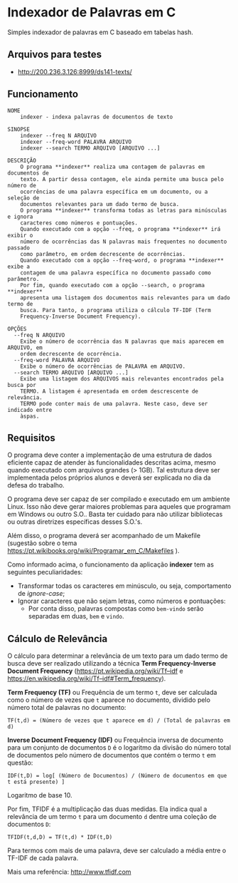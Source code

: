 # Indexador de Palavras em C

Simples indexador de palavras em C baseado em tabelas hash.

## Arquivos para testes

* http://200.236.3.126:8999/ds141-texts/

## Funcionamento

```
NOME
    indexer - indexa palavras de documentos de texto

SINOPSE
    indexer --freq N ARQUIVO
    indexer --freq-word PALAVRA ARQUIVO
    indexer --search TERMO ARQUIVO [ARQUIVO ...]

DESCRIÇÃO
    O programa **indexer** realiza uma contagem de palavras em documentos de 
    texto. A partir dessa contagem, ele ainda permite uma busca pelo número de 
    ocorrências de uma palavra específica em um documento, ou a seleção de 
    documentos relevantes para um dado termo de busca.
    O programa **indexer** transforma todas as letras para minúsculas e ignora
    caracteres como números e pontuações.
    Quando executado com a opção --freq, o programa **indexer** irá exibir o 
    número de ocorrências das N palavras mais frequentes no documento passado 
    como parâmetro, em ordem decrescente de ocorrências.
    Quando executado com a opção --freq-word, o programa **indexer** exibe a 
    contagem de uma palavra específica no documento passado como parâmetro.
    Por fim, quando executado com a opção --search, o programa **indexer** 
    apresenta uma listagem dos documentos mais relevantes para um dado termo de 
    busca. Para tanto, o programa utiliza o cálculo TF-IDF (Term 
    Frequency-Inverse Document Frequency).

OPÇÕES
  --freq N ARQUIVO
    Exibe o número de ocorrência das N palavras que mais aparecem em ARQUIVO, em
    ordem decrescente de ocorrência.
  --freq-word PALAVRA ARQUIVO
    Exibe o número de ocorrências de PALAVRA em ARQUIVO. 
  --search TERMO ARQUIVO [ARQUIVO ...]
    Exibe uma listagem dos ARQUIVOS mais relevantes encontrados pela busca por 
    TERMO. A listagem é apresentada em ordem descrescente de relevância. 
    TERMO pode conter mais de uma palavra. Neste caso, deve ser indicado entre 
    àspas.
```

## Requisitos

O programa deve conter a implementação de uma estrutura de dados eficiente capaz de atender às funcionalidades descritas
acima, mesmo quando executado com arquivos grandes (> 1GB). Tal estrutura deve ser implementada pelos próprios alunos e
deverá ser explicada no dia da defesa do trabalho.

O programa deve ser capaz de ser compilado e executado em um ambiente Linux. Isso não deve gerar maiores problemas para
aqueles que programam em Windows ou outro S.O.. Basta ter cuidado para não utilizar bibliotecas ou outras diretrizes
específicas desses S.O.'s.

Além disso, o programa deverá ser acompanhado de um Makefile (sugestão sobre o
tema https://pt.wikibooks.org/wiki/Programar_em_C/Makefiles ).

Como informado acima, o funcionamento da aplicação **indexer** tem as seguintes peculiaridades:

- Transformar todas os caracteres em minúsculo, ou seja, comportamento de *ignore-case*;
- Ignorar caracteres que não sejam letras, como números e pontuações:
    - Por conta disso, palavras compostas como `bem-vindo` serão separadas em duas, `bem` e `vindo`.

## Cálculo de Relevância

O cálculo para determinar a relevância de um texto para um dado termo de busca deve ser realizado utilizando a
técnica **Term Frequency-Inverse Document Frequency** (https://pt.wikipedia.org/wiki/Tf–idf
e https://en.wikipedia.org/wiki/Tf–idf#Term_frequency).

**Term Frequency (TF)** ou Frequência de um termo `t`, deve ser calculada como o número de vezes que `t` aparece no
documento, dividido pelo número total de palavras no documento:

```
TF(t,d) = (Número de vezes que t aparece em d) / (Total de palavras em d)
```

**Inverse Document Frequency (IDF)** ou Frequência inversa de documento para um conjunto de documentos `D` é o logaritmo
da divisão do número total de documentos pelo número de documentos que contém o termo `t` em questão:

```
IDF(t,D) = log[ (Número de Documentos) / (Número de documentos em que t está presente) ]
```

Logaritmo de base 10.

Por fim, TFIDF é a multiplicação das duas medidas. Ela indica qual a relevância de um termo `t` para um documento `d`
dentre uma coleção de documentos `D`:

```
TFIDF(t,d,D) = TF(t,d) * IDF(t,D)
```

Para termos com mais de uma palavra, deve ser calculado a média entre o TF-IDF de cada palavra.

Mais uma referência: http://www.tfidf.com
